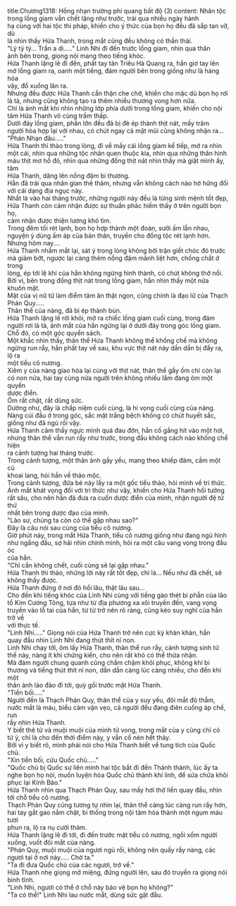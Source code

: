 title:Chương1318: Hồng nhạn trường phi quang bất độ (3)
content:
Nhân tộc trong lồng giam vẫn chết lặng như trước, trải qua nhiều ngày hành<br>hạ cùng với hai tộc thi pháp, khiến cho ý thức của bọn họ đều đã sắp tan vỡ, dù<br>là nhìn thấy Hứa Thanh, trong mắt cũng đều không có thần thái.<br>"Lý tỷ tỷ... Trần a di....." Linh Nhi đi đến trước lồng giam, nhìn qua thân<br>ảnh bên trong, giọng nói mang theo tiếng khóc.<br>Hứa Thanh lặng lẽ đi đến, phất tay tản Triêu Hà Quang ra, hắn giơ tay lên<br>mở lồng giam ra, oanh một tiếng, đám người bên trong giống như là hàng hóa<br>vậy, đổ xuống lăn ra.<br>Nhưng đều được Hứa Thanh cẩn thận che chở, khiến cho mặc dù bọn họ rơi<br>lả tả, nhưng cũng không tạo ra thêm nhiều thương vong hơn nữa.<br>Chỉ là ánh mắt khi nhìn những lớp phía dưới trong lồng giam, khiến cho nội<br>tâm Hứa Thanh vô cùng trầm thấp.<br>Dưới đáy lồng giam, phần lớn đều đã bị đè ép thành thịt nát, mấy trăm<br>người hòa hợp lại với nhau, có chút ngay cả mặt mũi cũng không nhận ra...<br>"Phán Nhạn đâu....."<br>Hứa Thanh thì thào trong lòng, đi về mấy cái lồng giam kế tiếp, mở ra nhìn<br>một cái, nhìn qua những tộc nhân quen thuộc kia, nhìn qua những thân hình<br>máu thịt mơ hồ đó, nhìn qua những đống thịt nát nhìn thấy mà giật mình ấy, tâm<br>Hứa Thanh, dâng lên nồng đậm bi thương.<br>Hắn đã trải qua nhân gian thê thảm, nhưng vẫn không cách nào hờ hững đối<br>với cái dạng địa ngục này.<br>Nhất là vào hai tháng trước, những người này đều là từng sinh mệnh tốt đẹp,<br>Hứa Thanh còn cảm nhận được sự thuần phác hiếm thấy ở trên người bọn họ,<br>cảm nhận được thiện lương khó tìm.<br>Trong đêm tối rét lạnh, bọn họ hợp thành một đoàn, sưởi ấm lẫn nhau,<br>nguyện ý dùng ấm áp của bản thân, truyền cho đồng tộc rét lạnh hơn.<br>Nhưng hôm nay....<br>Hứa Thanh nhắm mắt lại, sát ý trong lòng không bởi trận giết chóc đó trước<br>mà giảm bớt, ngược lại càng thêm nồng đậm mãnh liệt hơn, chồng chất ở trong<br>lòng, ép tới lệ khí của hắn không ngừng hình thành, có chút không thở nổi.<br>Bởi vì, bên trong đống thịt nát trong lồng giam, hắn nhìn thấy một nửa<br>khuôn mặt.<br>Mặt của vị nữ tử làm điểm tâm ăn thật ngon, cũng chính là đạo lữ của Thạch<br>Phán Quy.....<br>Thân thể của nàng, đã bị ép thành bùn.<br>Hứa Thanh lặng lẽ rời khỏi, mở ra chiếc lồng giam cuối cùng, trong đám<br>người rơi lả tả, ánh mắt của hắn ngừng lại ở dưới đáy trong góc lồng giam.<br>Chỗ đó, có một góc quyển sách.<br>Một khắc nhìn thấy, thân thể Hứa Thanh không thể khống chế mà không<br>ngừng run rẩy, hắn phất tay về sau, khu vực thịt nát này dần dần bị đẩy ra, lộ ra<br>một tiểu cô nương.<br>Xiêm y của nàng giao hòa lại cùng với thịt nát, thân thể gầy ốm chỉ còn lại<br>có non nửa, hai tay cùng nửa người trên không nhiều lắm đang ôm một quyển<br>dược điển.<br>Ôm rất chặt, rất dùng sức.<br>Dường như, đây là chấp niệm cuối cùng, là hi vọng cuối cùng của nàng.<br>Nàng cúi đầu ở trong góc, sắc mặt trắng bệch không có chút huyết sắc,<br>giống như đã ngủ rồi vậy.<br>Hứa Thanh cảm thấy ngực mình quá đau đớn, hắn cố gắng hít vào một hơi,<br>nhưng thân thể vẫn run rẩy như trước, trong đầu không cách nào khống chế hiện<br>ra cảnh tượng hai tháng trước.<br>Trong cảnh tượng, một thân ảnh gầy yếu, mang theo khiếp đảm, cầm một củ<br>khoai lang, hỏi hắn về thảo mộc.<br>Trong cảnh tượng, đứa bé này lấy ra một gốc tiểu thảo, hỏi mình về tri thức.<br>Ánh mắt khát vọng đối với tri thức như vậy, khiến cho Hứa Thanh hồi tưởng<br>rất sâu, cho nên hắn đã đưa ra cuốn dược điển của mình, nhận người đệ tử thứ<br>nhất bên trong dược đạo của mình.<br>"Lão sư, chúng ta còn có thể gặp nhau sao?"<br>Đây là câu nói sau cùng của tiểu cô nương.<br>Giờ phút này, trong mắt Hứa Thanh, tiểu cô nương giống như đang ngủ hình<br>như ngẩng đầu, sợ hãi nhìn chính mình, hỏi ra một câu vang vọng trong đầu óc<br>của hắn.<br>"Chỉ cần không chết, cuối cùng sẽ lại gặp nhau."<br>Hứa Thanh thì thào, những lời này rất tốt đẹp, chỉ là... Nếu như đã chết, sẽ<br>không thấy được.<br>Hứa Thanh đứng ở nơi đó hồi lâu, thật lâu sau…<br>Cho đến khi tiếng khóc của Linh Nhi cùng với tiếng gào thét bi phẫn của lão<br>tổ Kim Cương Tông, tựa như từ địa phương xa xôi truyền đến, vang vọng<br>truyền vào lỗ tai của hắn, từ từ trở nên rõ ràng, cũng kéo suy nghĩ của hắn trở về<br>với thực tế.<br>"Linh Nhi....." Giọng nói của Hứa Thanh trở nên cực kỳ khàn khàn, hắn<br>quay đầu nhìn Linh Nhi đang thút thít nỉ non.<br>Linh Nhi chạy tới, ôm lấy Hứa Thanh, thân thể run rẩy, cảnh tượng sinh tử<br>thế này, nàng ít khi chứng kiến, cho nên rất khó có thể thừa nhận.<br>Mà đám người chung quanh cũng chầm chậm khôi phục, không khí bi<br>thương và tiếng thút thít nỉ non, dần dần càng lúc càng nhiều, cho đến khi một<br>thân ảnh lảo đảo đi tới, quỳ gối trước mặt Hứa Thanh.<br>"Tiền bối....."<br>Người đến là Thạch Phán Quy, thân thể của y suy yếu, đôi mắt đỏ thẫm,<br>nước mắt là máu, biểu cảm vặn vẹo, cả người đều đang điên cuồng áp chế, run<br>rẩy nhìn Hứa Thanh.<br>Y biết thê tử và muội muội của mình tử vong, trong mắt của y cũng chỉ có<br>tử ý, chỉ là cho đến thời điểm này, y vẫn cố nén hết thảy.<br>Bởi vì y biết rõ, mình phải nói cho Hứa Thanh biết về tung tích của Quốc<br>chủ.<br>"Xin tiền bối, cứu Quốc chủ....."<br>"Quốc chủ bị Quốc sư liên minh hai tộc bắt đi đến Thánh thành, lúc ấy ta<br>nghe bọn họ nói, muốn luyện hóa Quốc chủ thành khí linh, để sửa chữa khôi<br>phục lại Kính Bảo."<br>Hứa Thanh nhìn qua Thạch Phán Quy, sau mấy hơi thở liền quay đầu, nhìn<br>tới chỗ tiểu cô nương.<br>Thạch Phán Quy cũng tương tự nhìn lại, thân thể càng lúc càng run rẩy hơn,<br>hai tay gắt gao nắm chặt, bi thống trong nội tâm hóa thành một ngụm máu tươi<br>phun ra, lộ ra nụ cười thảm.<br>Hứa Thanh lặng lẽ đi tới, đi đến trước mặt tiểu cô nương, ngồi xổm người<br>xuống, vuốt đôi mắt của nàng.<br>"Phán Quy, muội muội của ngươi ngủ rồi, không nên quấy rầy nàng, các<br>ngươi tại ở nơi này..... Chờ ta."<br>"Ta đi đưa Quốc chủ của các ngươi, trở về."<br>Hứa Thanh nhẹ giọng mở miệng, đứng người lên, sau đó truyền ra giọng nói<br>bình tĩnh.<br>"Linh Nhi, ngươi có thể ở chỗ này bảo vệ bọn họ không?"<br>"Ta có thể!" Linh Nhi lau nước mắt, dùng sức gật đầu.